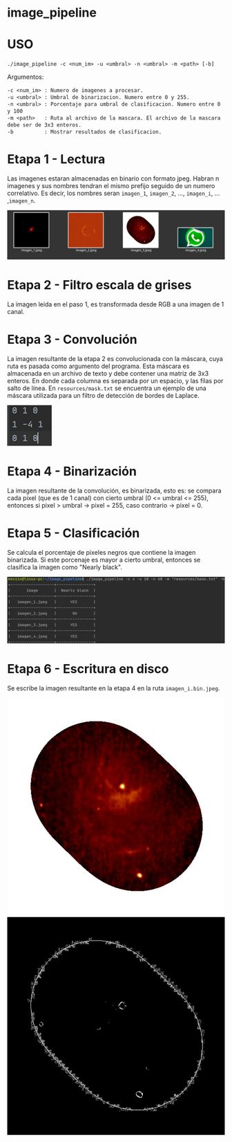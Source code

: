 # image_pipeline
# USO
`./image_pipeline -c <num_im> -u <umbral> -n <umbral> -m <path> [-b]`

Argumentos:

    -c <num_im> : Numero de imagenes a procesar.
    -u <umbral> : Umbral de binarizacion. Numero entre 0 y 255.
    -n <umbral> : Porcentaje para umbral de clasificacion. Numero entre 0 y 100
    -m <path>   : Ruta al archivo de la mascara. El archivo de la mascara debe ser de 3x3 enteros.
    -b          : Mostrar resultados de clasificacion.

# Etapa 1 - Lectura
Las imagenes estaran almacenadas en binario con formato jpeg.  Habran n imagenes y sus nombres tendran el mismo prefijo 
seguido de un numero correlativo.  Es decir,  los nombres seran `imagen_1`,  `imagen_2`, ..., `imagen_i`, ... ,`imagen_n`.

![Screenshot](resources/readme_resources/images.png)

# Etapa 2 - Filtro escala de grises
La imagen leída en el paso 1, es transformada desde RGB a una imagen de 1 canal.

# Etapa 3 - Convolución
La imagen resultante de la etapa 2 es convolucionada con la máscara, cuya ruta es pasada como argumento del programa.
Esta máscara es almacenada en un archivo de texto y debe contener una matriz de 3x3 enteros. En donde cada columna es 
separada por un espacio, y las filas por salto de línea. En `resources/mask.txt` se encuentra un ejemplo de una máscara
utilizada para un filtro de detección de bordes de Laplace.
 
![Screenshot](resources/readme_resources/laplace_mask.png)

# Etapa 4 - Binarización
La imagen resultante de la convolución, es binarizada, esto es: se compara cada pixel (que es de 1 canal) con cierto umbral
(0 <= umbral <= 255), entonces si pixel > umbral -> pixel = 255, caso contrario -> pixel = 0.

# Etapa 5 - Clasificación
Se calcula el porcentaje de pixeles negros que contiene la imagen binarizada. Si este porcenaje es mayor a cierto umbral,
entonces se clasifica la imagen como "Nearly black".

![Screenshot](resources/readme_resources/results.png)

# Etapa 6 - Escritura en disco
Se escribe la imagen resultante en la etapa 4 en la ruta `imagen_i.bin.jpeg`.

![Screenshot](resources/Images/imagen_3.jpeg) ![Screenshot](resources/Images/imagen_3_bin.jpeg)


